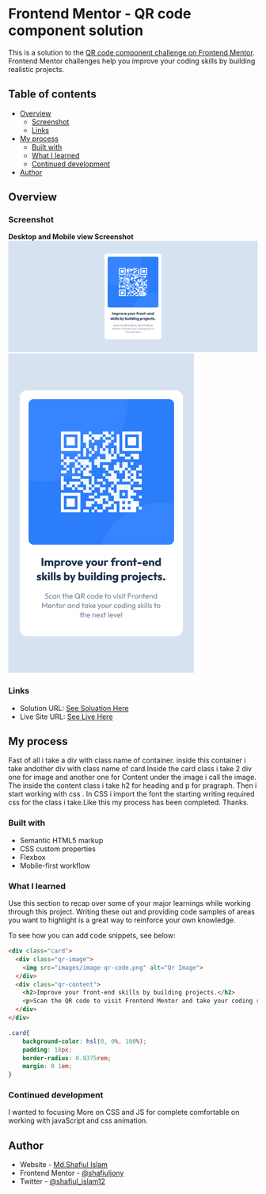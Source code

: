 # Frontend Mentor - QR code component solution

This is a solution to the [QR code component challenge on Frontend Mentor](https://www.frontendmentor.io/challenges/qr-code-component-iux_sIO_H). Frontend Mentor challenges help you improve your coding skills by building realistic projects. 

## Table of contents

- [Overview](#overview)
  - [Screenshot](#screenshot)
  - [Links](#links)
- [My process](#my-process)
  - [Built with](#built-with)
  - [What I learned](#what-i-learned)
  - [Continued development](#continued-development)
- [Author](#author)

## Overview

### Screenshot
**Desktop and Mobile view Screenshot**
![](/screenshots/desktop-view.png)
![](/screenshots/mobile-view.png)

### Links

- Solution URL: [See Soluation Here](https://codepen.io/shafiuljony/pen/NWBVYwR)
- Live Site URL: [See Live Here](https://shafiuljony.github.io/qr-code-component/)

## My process

Fast of all i take a div with class name of container. inside this container i take andother div with class name of card.Inside the card class i take 2 div one for image and another one for Content under the image i call the image. The inside the content class i take h2 for heading and p for pragraph. Then i start working with css . In CSS i import the font the starting writing required css for the class i take.Like this my process has been completed. Thanks.

### Built with

- Semantic HTML5 markup
- CSS custom properties
- Flexbox
- Mobile-first workflow

### What I learned

Use this section to recap over some of your major learnings while working through this project. Writing these out and providing code samples of areas you want to highlight is a great way to reinforce your own knowledge.

To see how you can add code snippets, see below:

```html
<div class="card">
  <div class="qr-image">
    <img src="images/image-qr-code.png" alt="Qr Image">
  </div>
  <div class="qr-content">
    <h2>Improve your front-end skills by building projects.</h2>
    <p>Scan the QR code to visit Frontend Mentor and take your coding skills to the next level</p>
  </div>
</div>
```
```css
.card{
    background-color: hsl(0, 0%, 100%);
    padding: 18px;
    border-radius: 0.9375rem;
    margin: 0 1em;
}
```

### Continued development


I wanted to focusing  More on CSS and JS for complete comfortable on working with javaScript and css animation.

## Author

- Website - [Md.Shafiul Islam](https://shafiul-islam-portfolio.netlify.app/)
- Frontend Mentor - [@shafiuljony](https://www.frontendmentor.io/profile/shafiuljony)
- Twitter - [@shafiul_islam12](https://www.twitter.com/shafiul_islam12)
